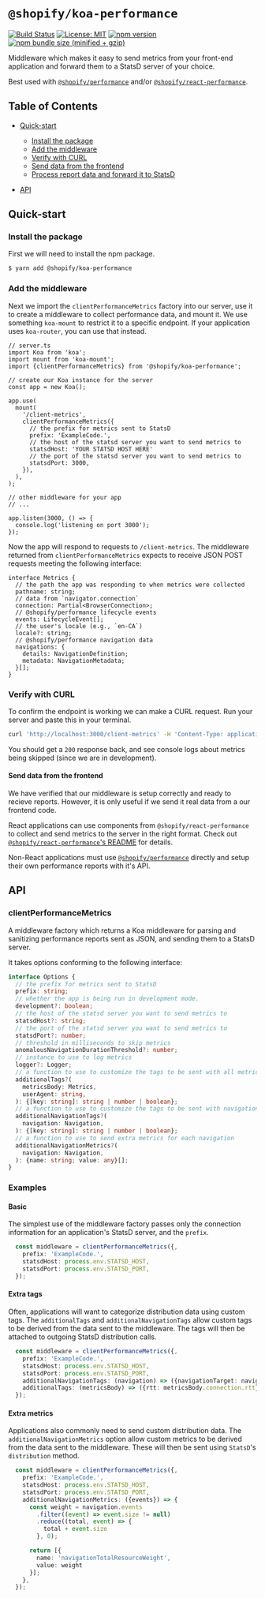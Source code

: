 # `@shopify/koa-performance`

[![Build Status](https://travis-ci.org/Shopify/quilt.svg?branch=master)](https://travis-ci.org/Shopify/quilt)
[![License: MIT](https://img.shields.io/badge/License-MIT-green.svg)](LICENSE.md) [![npm version](https://badge.fury.io/js/%40shopify%2Fkoa-performance.svg)](https://badge.fury.io/js/%40shopify%2Fkoa-performance.svg) [![npm bundle size (minified + gzip)](https://img.shields.io/bundlephobia/minzip/@shopify/koa-performance.svg)](https://img.shields.io/bundlephobia/minzip/@shopify/koa-performance.svg)

Middleware which makes it easy to send metrics from your front-end application and forward them to a StatsD server of your choice.

Best used with [`@shopify/performance`](https://www.npmjs.com/package/@shopify/performance) and/or [`@shopify/react-performance`](https://www.npmjs.com/package/@shopify/react-performance).

## Table of Contents

- [Quick-start](#quick-start)

  - [Install the package](#install-the-package)
  - [Add the middleware](#add-the-middleware)
  - [Verify with CURL](#verify-with-curl)
  - [Send data from the frontend](#send-data-from-the-frontend)
  - [Process report data and forward it to StatsD](#process-report-data-and-forward-it-to-statsd)

- [API](#api)

## Quick-start

### Install the package

First we will need to install the npm package.

```bash
$ yarn add @shopify/koa-performance
```

### Add the middleware

Next we import the `clientPerformanceMetrics` factory into our server, use it to create a middleware to collect performance data, and mount it. We use something `koa-mount` to restrict it to a specific endpoint. If your application uses `koa-router`, you can use that instead.

```tsx
// server.ts
import Koa from 'koa';
import mount from 'koa-mount';
import {clientPerformanceMetrics} from '@shopify/koa-performance';

// create our Koa instance for the server
const app = new Koa();

app.use(
  mount(
    '/client-metrics',
    clientPerformanceMetrics({
      // the prefix for metrics sent to StatsD
      prefix: 'ExampleCode.',
      // the host of the statsd server you want to send metrics to
      statsdHost: 'YOUR STATSD HOST HERE'
      // the port of the statsd server you want to send metrics to
      statsdPort: 3000,
    }),
  ),
);

// other middleware for your app
// ...

app.listen(3000, () => {
  console.log('listening on port 3000');
});
```

Now the app will respond to requests to `/client-metrics`. The middleware returned from `clientPerformanceMetrics` expects to receive JSON POST requests meeting the following interface:

```tsx
interface Metrics {
  // the path the app was responding to when metrics were collected
  pathname: string;
  // data from `navigator.connection`
  connection: Partial<BrowserConnection>;
  // @shopify/performance lifecycle events
  events: LifecycleEvent[];
  // the user's locale (e.g., `en-CA`)
  locale?: string;
  // @shopify/performance navigation data
  navigations: {
    details: NavigationDefinition;
    metadata: NavigationMetadata;
  }[];
}
```

### Verify with CURL

To confirm the endpoint is working we can make a CURL request. Run your server and paste this in your terminal.

```bash
curl 'http://localhost:3000/client-metrics' -H 'Content-Type: application/json' --data-binary '{"connection":{"onchange":null,"effectiveType":"4g","rtt":100,"downlink":1.75,"saveData":false},"events":[{"type":"ttfb","start":5631.300000008196,"duration":0},{"type":"ttfp","start":5895.370000012917,"duration":0},{"type":"ttfcp","start":5895.370000012917,"duration":0},{"type":"dcl","start":9874.819999997271,"duration":0},{"type":"load","start":10426.089999993565,"duration":0}],"navigations":[],"pathname":"/some-path"}' --compressed
```

You should get a `200` response back, and see console logs about metrics being skipped (since we are in development).

#### Send data from the frontend

We have verified that our middleware is setup correctly and ready to recieve reports. However, it is only useful if we send it real data from a our frontend code.

React applications can use components from `@shopify/react-performance` to collect and send metrics to the server in the right format. Check out [`@shopify/react-performance`'s README](../react-performance/README.md) for details.

Non-React applications must use [`@shopify/performance`](../performance/README.md) directly and setup their own performance reports with it's API.

## API

### clientPerformanceMetrics

A middleware factory which returns a Koa middleware for parsing and sanitizing performance reports sent as JSON, and sending them to a StatsD server.

It takes options conforming to the following interface:

```ts
interface Options {
  // the prefix for metrics sent to StatsD
  prefix: string;
  // whether the app is being run in development mode.
  development?: boolean;
  // the host of the statsd server you want to send metrics to
  statsdHost?: string;
  // the port of the statsd server you want to send metrics to
  statsdPort?: number;
  // threshold in milliseconds to skip metrics
  anomalousNavigationDurationThreshold?: number;
  // instance to use to log metrics
  logger?: Logger;
  // a function to use to customize the tags to be sent with all metrics
  additionalTags?(
    metricsBody: Metrics,
    userAgent: string,
  ): {[key: string]: string | number | boolean};
  // a function to use to customize the tags to be sent with navigation metrics
  additionalNavigationTags?(
    navigation: Navigation,
  ): {[key: string]: string | number | boolean};
  // a function to use to send extra metrics for each navigation
  additionalNavigationMetrics?(
    navigation: Navigation,
  ): {name: string; value: any}[];
}
```

### Examples

#### Basic

The simplest use of the middleware factory passes only the connection information for an application's StatsD server, and the `prefix`.

```ts
  const middleware = clientPerformanceMetrics({,
    prefix: 'ExampleCode.',
    statsdHost: process.env.STATSD_HOST,
    statsdPort: process.env.STATSD_PORT,
  });
```

#### Extra tags

Often, applications will want to categorize distribution data using custom tags. The `additionalTags` and `additionalNavigationTags` allow custom tags to be derived from the data sent to the middleware. The tags will then be attached to outgoing StatsD distribution calls.

```ts
  const middleware = clientPerformanceMetrics({,
    prefix: 'ExampleCode.',
    statsdHost: process.env.STATSD_HOST,
    statsdPort: process.env.STATSD_PORT,
    additionalNavigationTags: (navigation) => ({navigationTarget: navigation.target}),
    additionalTags: (metricsBody) => ({rtt: metricsBody.connection.rtt}),
  });
```

#### Extra metrics

Applications also commonly need to send custom distribution data. The `additionalNavigationMetrics` option allow custom metrics to be derived from the data sent to the middleware. These will then be sent using `StatsD`'s `distribution` method.

```ts
  const middleware = clientPerformanceMetrics({,
    prefix: 'ExampleCode.',
    statsdHost: process.env.STATSD_HOST,
    statsdPort: process.env.STATSD_PORT,
    additionalNavigationMetrics: ({events}) => {
      const weight = navigation.events
        .filter((event) => event.size != null)
        .reduce((total, event) => {
          total + event.size
        }, 0);

      return [{
        name: 'navigationTotalResourceWeight',
        value: weight
      }];
    },
  });
```
